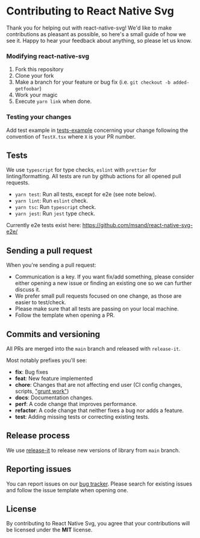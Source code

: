 # Contributing to React Native Svg

Thank you for helping out with react-native-svg!
We'd like to make contributions as pleasant as possible, so here's a small guide of how we see it. Happy to hear your feedback about anything, so please let us know.

### Modifying react-native-svg

1. Fork this repository
2. Clone your fork
3. Make a branch for your feature or bug fix (i.e. `git checkout -b added-getfoobar`)
4. Work your magic
5. Execute `yarn link` when done.

### Testing your changes

Add test example in [tests-example](https://github.com/react-native-svg/react-native-svg/tree/main/tests-example) concerning your change following the convention of `TestX.tsx` where `X` is your PR number.

## Tests

We use `typescript` for type checks, `eslint` with `prettier` for linting/formatting. All tests are run by github actions for all opened pull requests.

- `yarn test`: Run all tests, except for e2e (see note below).
- `yarn lint`: Run `eslint` check.
- `yarn tsc`: Run `typescript` check.
- `yarn jest`: Run `jest` type check.

Currently e2e tests exist here: https://github.com/msand/react-native-svg-e2e/

## Sending a pull request

When you're sending a pull request:

- Communication is a key. If you want fix/add something, please consider either opening a new issue or finding an existing one so we can further discuss it.
- We prefer small pull requests focused on one change, as those are easier to test/check.
- Please make sure that all tests are passing on your local machine.
- Follow the template when opening a PR.

## Commits and versioning

All PRs are merged into the `main` branch and released with `release-it`.

Most notably prefixes you'll see:

- **fix**: Bug fixes
- **feat**: New feature implemented
- **chore**: Changes that are not affecting end user (CI config changes, scripts, ["grunt work"](https://stackoverflow.com/a/26944812/3510245))
- **docs**: Documentation changes.
- **perf**: A code change that improves performance.
- **refactor**: A code change that neither fixes a bug nor adds a feature.
- **test**: Adding missing tests or correcting existing tests.

## Release process

We use [release-it](https://github.com/release-it/release-it) to release new versions of library from `main` branch.

## Reporting issues

You can report issues on our [bug tracker](https://github.com/react-native-community/react-native-svg/issues). Please search for existing issues and follow the issue template when opening one.

## License

By contributing to React Native Svg, you agree that your contributions will be licensed under the **MIT** license.
